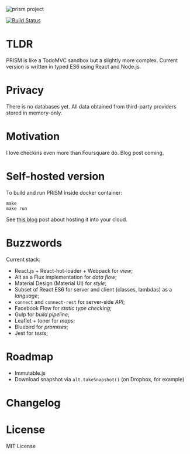 ![prism project](https://raw.githubusercontent.com/unknownexception/prism/master/app/images/prism.jpg)

[![Build Status](https://travis-ci.org/unknownexception/prism.svg)](https://travis-ci.org/unknownexception/prism)

# TLDR

PRISM is like a TodoMVC sandbox but a slightly more complex. Current version is written in typed ES6 using React and Node.js.

# Privacy

There is no databases yet. All data obtained from third-party providers stored in memory-only.

# Motivation

I love checkins even more than Foursquare do. Blog post coming.


# Self-hosted version

To build and run PRISM inside docker container:
```
make
make run
```
See [this blog]() post about hosting it into your cloud.

# Buzzwords

Current stack:

- React.js + React-hot-loader + Webpack for *view*;
- Alt as a Flux implementation for *data flow*;
- Material Design (Material UI) for *style*;
- Subset of React ES6 for server and client (classes, lambdas) as a *language*;
- `connect` and `connect-rest` for server-side *API*;
- Facebook Flow for *static type checking*;
- Gulp for *build pipeline*;
- Leaflet + toner for *maps*;
- Bluebird for *promises*;
- Jest for *tests*;

# Roadmap

- Immutable.js
- Download snapshot via `alt.takeSnapshot()` (on Dropbox, for example)

# Changelog

# License

MIT License
